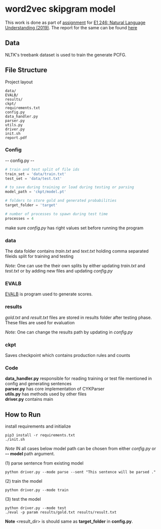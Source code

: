# word2vec skipgram model
This work is done as part of [assignment](https://sites.google.com/site/2019e1246/schedule/assignment-3) for [E1 246: Natural Language Understanding (2019)](https://sites.google.com/site/2019e1246/basics). The report for the same can be found [here](https://github.com/rv-chittersu/CYK-Parser/blob/master/report.pdf)

## Data
NLTK's treebank dataset is used to train the generate PCFG.

## File Structure
Project layout
```
data/
EVALB/
results/
ckpt/
requirements.txt
config.py
data_handler.py
parser.py
utils.py
driver.py
init.sh
report.pdf
```

### Config

-- config.py --

```python
# train and test split of file ids
train_set = 'data/train.txt'
test_set = 'data/test.txt'

# to save during training or load during testing or parsing
model_path = 'ckpt/model.pt'

# folders to store gold and generated probabilities
target_folder = 'target'

# number of processes to spawn during test time
processes = 4
```

make sure *config.py* has right values set before running the program

### data

The data folder contains *train.txt* and *text.txt* holding comma separated fileids split for training and testing

*Note:* One can use the their own splits by either updating *train.txt* and *test.txt* or by adding new files and updating *config.py* 

### EVALB

[EVALB](https://nlp.cs.nyu.edu/evalb/) is program used to generate scores.

### results

*gold.txt* and *result.txt* files are stored in results folder after testing phase.
These files are used for evaluation

*Note:* One can change the results path by updating in *config.py*


### ckpt

Saves checkpoint which contains production rules and counts

### Code

**data_handler.py** responsible for reading training or test file mentioned in config and generating sentences<br>
**parser.py** has core implementation of CYKParser<br>
**utils.py** has methods used by other files<br>
**driver.py** contains main<br>

## How to Run

install requirements and initialize

```
pip3 install -r requirements.txt
./init.sh

```

*Note* IN all cases below model path can be chosen from either *config.py* or **-- model <path>** path argument.

(1) parse sentence from existing model

```
python driver.py --mode parse --sent "This sentence will be parsed ."

```

(2) train the model

```
python driver.py --mode train
```

(3) test the model

```
python driver.py --mode test
./eval -p param results/gold.txt results/result.txt

```
**Note** <result_dir> is should same as **target_folder** in **config.py**.


